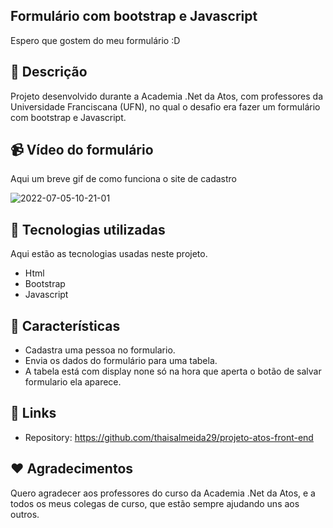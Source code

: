 ## Formulário com bootstrap e Javascript

Espero que gostem do meu formulário :D



## :memo: Descrição

Projeto desenvolvido durante a Academia .Net da Atos, com professores da
Universidade Franciscana (UFN), no qual o desafio era
fazer um formulário com bootstrap e Javascript.

## :video_camera: Vídeo do formulário

Aqui um breve gif de como funciona o site de cadastro

![2022-07-05-10-21-01](https://user-images.githubusercontent.com/96269299/177338506-afe9505c-f828-4aea-ba59-d5216aa88435.gif)

## :wrench: Tecnologias utilizadas

Aqui estão as tecnologias usadas neste projeto.

* Html
* Bootstrap
* Javascript


## :book: Características

  - Cadastra uma pessoa no formulario.
  - Envia os dados do formulário para uma tabela.
  - A tabela está com display none só na hora que aperta o botão de salvar formulario ela aparece.

  

## :link: Links

  - Repository: https://github.com/thaisalmeida29/projeto-atos-front-end


## :heart: Agradecimentos

Quero agradecer aos professores do curso da Academia .Net da Atos,
e a todos os meus colegas de curso, que estão sempre ajudando uns aos outros.
